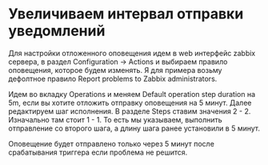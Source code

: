 # Увеличиваем интервал отправки уведомлений

Для настройки отложенного оповещения идем в web интерфейс zabbix сервера, в раздел Configuration -> Actions и выбираем правило оповещения, которое будем изменять. Я для примера возьму дефолтное правило Report problems to Zabbix administrators.

Идем во вкладку Operations и меняем Default operation step duration на 5m, если вы хотите отложить отправку оповещения на 5 минут. Далее редактируем шаг исполнения. В разделе Steps ставим значения 2 - 2. Изначально там стоит 1 - 1. То есть мы указываем, выполнить отправление со второго шага, а длину шага ранее установили в 5 минут.

Оповещение будет отправлено только через 5 минут после срабатывания триггера если проблема не решится.

